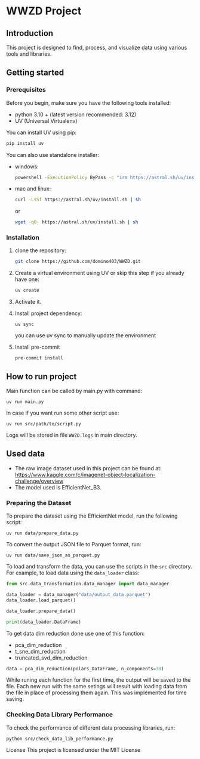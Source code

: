 # WWZD Project

## Introduction
This project is designed to find, process, and visualize data using various tools and libraries.


## Getting started

### Prerequisites
Before you begin, make sure you have the following tools installed:
- python 3.10 + (latest version recommended: 3.12)
- UV (Universal Virtualenv)

You can install UV using pip:
```bash
pip install uv
```

You can also use standalone installer:

*   windows:
    ```bash
    powershell -ExecutionPolicy ByPass -c "irm https://astral.sh/uv/install.ps1 | iex"
    ```
*   mac and linux:
    ```bash
    curl -LsSf https://astral.sh/uv/install.sh | sh
    ```
    or
    ```bash
    wget -qO- https://astral.sh/uv/install.sh | sh
    ```

### Installation

1. clone the repository:

    ```bash
    git clone https://github.com/domino403/WWZD.git
    ```

2. Create a virtual environment using UV or skip this step if you already have one:

    ```bash
    uv create
    ```

3. Activate it.
4. Install project dependency:
    ```
    uv sync
    ```
     you can use uv sync to manually update the environment

4. Install pre-commit
    ```
    pre-commit install
    ```
## How to run project
Main function can be called by main.py with command:
```
uv run main.py
```
In case if you want run some other script use:
```
uv run src/path/to/script.py
```

Logs will be stored in file `WWZD.logs` in main directory.

## Used data

*   The raw image dataset used in this project can be found at: https://www.kaggle.com/c/imagenet-object-localization-challenge/overview
*   The model used is EfficientNet_B3.

### Preparing the Dataset

To prepare the dataset using the EfficientNet model, run the following script:

    uv run data/prepare_data.py

To convert the output JSON file to Parquet format, run:

    uv run data/save_json_as_parquet.py


To load and transform the data, you can use the scripts in the `src` directory. For example, to load data using the `data_loader` class:

``` python
from src.data_transformation.data_manager import data_manager

data_loader = data_manager("data/output_data.parquet")
data_loader.load_parquet()

data_loader.prepare_data()

print(data_loader.DataFrame)

```

To get data dim reduction done use one of this function:
- pca_dim_reduction
- t_sne_dim_reduction
- truncated_svd_dim_reduction

``` python
data = pca_dim_reduction(polars_DataFrame, n_components=30)
```
While runing each function for the first time, the output will be saved to the file. Each new run with the same setings will result with loading data from the file in place of processing them again. This was implemented for time saving.

### Checking Data Library Performance

To check the performance of different data processing libraries, run:

    python src/check_data_lib_performance.py

License
This project is licensed under the MIT License
